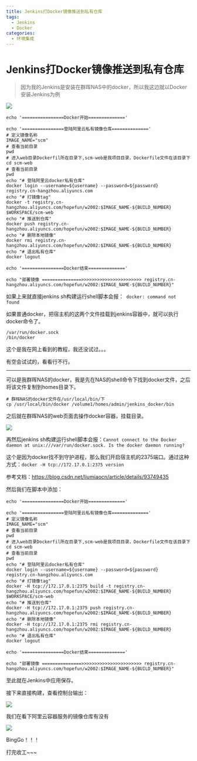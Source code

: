 ```yaml
---
title: Jenkins打Docker镜像推送到私有仓库
tags:
  - Jenkins
  - Docker
categories:
  - 环境集成
---
```

# Jenkins打Docker镜像推送到私有仓库

> 因为我的Jenkins是安装在群晖NAS中的docker，所以我这边就以Docker安装Jenkins为例

![](https://happyloves.oss-cn-hangzhou.aliyuncs.com/img/20200923212025.png)

```shell
echo '================Docker开始=============='

echo '================登陆阿里云私有镜像仓库=============='
# 定义镜像名称
IMAGE_NAME="scm"
# 查看当前目录
pwd
# 进入web目录Dockerfil所在目录下,scm-web是我项目目录，Dockerfile文件在该目录下
cd scm-web
# 查看当前目录
pwd
echo "# 登陆阿里云docker私有仓库"
docker login --username=${username} --password=${password} registry.cn-hangzhou.aliyuncs.com
echo "# 打镜像tag"
docker -t registry.cn-hangzhou.aliyuncs.com/hopefun/w2002:$IMAGE_NAME-${BUILD_NUMBER} $WORKSPACE/scm-web
echo "# 推送到仓库"
docker push registry.cn-hangzhou.aliyuncs.com/hopefun/w2002:$IMAGE_NAME-${BUILD_NUMBER}
echo "# 删除本地镜像"
docker rmi registry.cn-hangzhou.aliyuncs.com/hopefun/w2002:$IMAGE_NAME-${BUILD_NUMBER}
echo "# 退出私有仓库"
docker logout 

echo '================Docker结束=============='

echo "部署镜像 ===============>>>>>>>>>>>>>>>>>>>>>>> registry.cn-hangzhou.aliyuncs.com/hopefun/w2002:$IMAGE_NAME-${BUILD_NUMBER}"
```

如果上来就直接jenkins sh构建运行shell脚本会报：` docker: command not found`

如果普通docker，把宿主机的这两个文件挂载到jenkins容器中，就可以执行docker命令了。

```shell
/var/run/docker.sock
/bin/docker
```

这个是我在网上看到的教程，我还没试过。。。

有空会试试的，看看行不行。

---



可以是我群晖NAS的docker，我是先在NAS的shell命令下找到docker文件，之后将该文件复制到homes目录下。

```shell
# 群晖NAS的docker文件在/usr/local/bin/下
cp /usr/local/bin/docker /volume1/homes/admin/jenkins_docker/bin
```

之后就在群晖NAS的web页面去操作docker容器，挂载目录。

![](https://happyloves.oss-cn-hangzhou.aliyuncs.com/img/20200923213259.png)

再然后jenkins sh构建运行shell脚本会报：`Cannot connect to the Docker daemon at unix:///var/run/docker.sock. Is the docker daemon running?`

这个是因为docker找不到守护进程，那么我们开启宿主机的2375端口。通过这种方式：`docker -H tcp://172.17.0.1:2375 version`

参考文档：https://blog.csdn.net/liumiaocn/article/details/93749435

然后我们在脚本中添加：

```shell
echo '================Docker开始=============='

echo '================登陆阿里云私有镜像仓库=============='
# 定义镜像名称
IMAGE_NAME="scm"
# 查看当前目录
pwd
# 进入web目录Dockerfil所在目录下,scm-web是我项目目录，Dockerfile文件在该目录下
cd scm-web
# 查看当前目录
pwd
echo "# 登陆阿里云docker私有仓库"
docker login --username=${username} --password=${password} registry.cn-hangzhou.aliyuncs.com
echo "# 打镜像tag"
docker -H tcp://172.17.0.1:2375 build -t registry.cn-hangzhou.aliyuncs.com/hopefun/w2002:$IMAGE_NAME-${BUILD_NUMBER} $WORKSPACE/scm-web
echo "# 推送到仓库"
docker -H tcp://172.17.0.1:2375 push registry.cn-hangzhou.aliyuncs.com/hopefun/w2002:$IMAGE_NAME-${BUILD_NUMBER}
echo "# 删除本地镜像"
docker -H tcp://172.17.0.1:2375 rmi registry.cn-hangzhou.aliyuncs.com/hopefun/w2002:$IMAGE_NAME-${BUILD_NUMBER}
echo "# 退出私有仓库"
docker logout 

echo '================Docker结束=============='

echo "部署镜像 ===============>>>>>>>>>>>>>>>>>>>>>>> registry.cn-hangzhou.aliyuncs.com/hopefun/w2002:$IMAGE_NAME-${BUILD_NUMBER}"
```

至此就在Jenkins中应用保存。

接下来直接构建，查看控制台输出：

![](https://happyloves.oss-cn-hangzhou.aliyuncs.com/img/20200923214015.png)

我们在看下阿里云容器服务的镜像仓库有没有

![](https://happyloves.oss-cn-hangzhou.aliyuncs.com/img/20200923214126.png)

BingGo！！！

打完收工~~~
